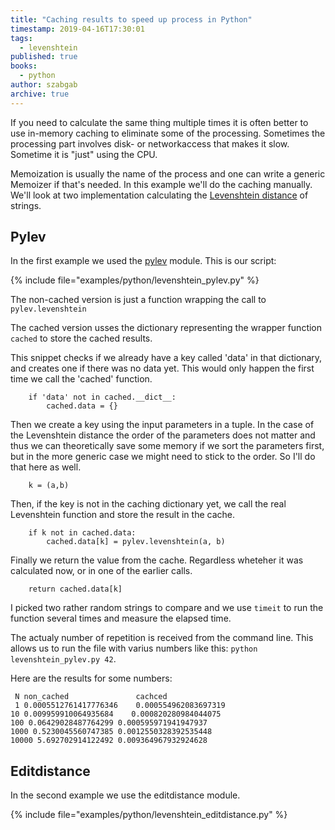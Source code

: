 ```yaml
---
title: "Caching results to speed up process in Python"
timestamp: 2019-04-16T17:30:01
tags:
  - levenshtein
published: true
books:
  - python
author: szabgab
archive: true
---
```



If you need to calculate the same thing multiple times it is often better to use in-memory caching to eliminate some of the processing.
Sometimes the processing part involves disk- or networkaccess that makes it slow. Sometime it is "just" using the CPU.

Memoization is usually the name of the process and one can write a generic Memoizer if that's needed. In this example
we'll do the caching manually. We'll look at two implementation calculating the [Levenshtein distance](https://en.wikipedia.org/wiki/Levenshtein_distance)
of strings.


## Pylev

In the first example we used the [pylev](https://pypi.python.org/pypi/pylev) module.
This is our script:

{% include file="examples/python/levenshtein_pylev.py" %}


The non-cached version is just a function wrapping the call to `pylev.levenshtein`

The cached version usses the dictionary representing the wrapper function `cached` to store the
cached results.

This snippet checks if we already have a key called 'data' in that dictionary, and creates one if there was no data yet.
This would only happen the first time we call the 'cached' function.

```pyhton
    if 'data' not in cached.__dict__:
        cached.data = {}
```

Then we create a key using the input parameters in a tuple. In the case of the Levenshtein distance the order of the parameters
does not matter and thus we can theoretically save some memory if we sort the parameters first, but in the more generic case
we might need to stick to the order. So I'll do that here as well.

```pyhton
    k = (a,b)
```

Then, if the key is not in the caching dictionary yet, we call the real Levenshtein function and store the result in the cache.

```pyhton
    if k not in cached.data:
        cached.data[k] = pylev.levenshtein(a, b)
```

Finally we return the value from the cache. Regardless wheteher it was calculated now, or in one of the earlier calls.

```pyhton
    return cached.data[k]
```


I picked two rather random strings to compare and we use `timeit` to run the function several times and measure the
elapsed time.

The actualy number of repetition is received from the command line. This allows us to run the file with varius numbers
like this: `python levenshtein_pylev.py 42`.


Here are the results for some numbers:


```
 N non_cached               cachced
 1 0.0005512761417776346    0.000554962083697319
10 0.009959910064935684    0.000820280984044075
100 0.06429028487764299 0.000595971941947937
1000 0.5230045560747385 0.0012550328392535448
10000 5.692702914122492 0.009364967932924628
```


## Editdistance

In the second example we use the editdistance module.

{% include file="examples/python/levenshtein_editdistance.py" %}


